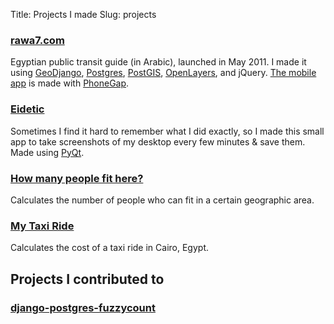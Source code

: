 Title: Projects I made
Slug: projects

### [rawa7.com](http://rawa7.com)
Egyptian public transit guide (in Arabic), launched in May 2011. I made it using [GeoDjango](https://docs.djangoproject.com/en/dev/ref/contrib/gis/), [Postgres](http://www.postgresql.org/), [PostGIS](http://postgis.net/), [OpenLayers](http://openlayers.org/), and jQuery. [The mobile app](https://play.google.com/store/apps/details?id=com.eg.rawa7&hl=en) is made with [PhoneGap](http://phonegap.com/).

### [Eidetic](https://github.com/mtayseer/eidetic)
Sometimes I find it hard to remember what I did exactly, so I made this small app to take screenshots of my desktop every few minutes & save them. Made using [PyQt](http://www.riverbankcomputing.com/software/pyqt/intro).

### [How many people fit here?](http://howmanypeoplefithere.rawa7.com/)
Calculates the number of people who can fit in a certain geographic area.

### [My Taxi Ride](http://mtayseer.github.io/my-taxi-ride/)
Calculates the cost of a taxi ride in Cairo, Egypt.

## Projects I contributed to

### [django-postgres-fuzzycount](https://github.com/stephenmcd/django-postgres-fuzzycount)
